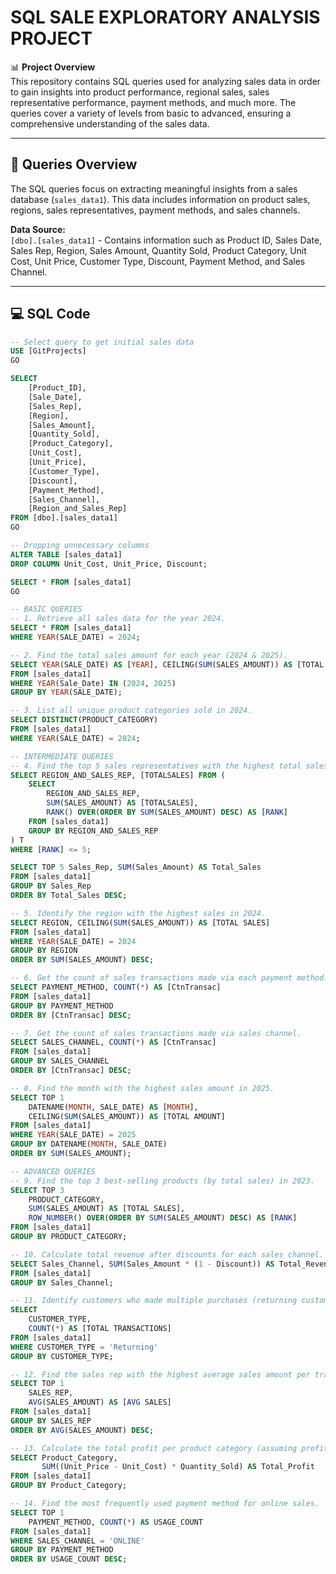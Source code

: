 # SQL SALE EXPLORATORY ANALYSIS PROJECT

📊 **Project Overview**  
This repository contains SQL queries used for analyzing sales data in order to gain insights into product performance, regional sales, sales representative performance, payment methods, and much more. The queries cover a variety of levels from basic to advanced, ensuring a comprehensive understanding of the sales data.

---

## 📁 Queries Overview

The SQL queries focus on extracting meaningful insights from a sales database (`sales_data1`). This data includes information on product sales, regions, sales representatives, payment methods, and sales channels.

**Data Source:**  
`[dbo].[sales_data1]` - Contains information such as Product ID, Sales Date, Sales Rep, Region, Sales Amount, Quantity Sold, Product Category, Unit Cost, Unit Price, Customer Type, Discount, Payment Method, and Sales Channel.

---

## 💻 SQL Code

```sql
-- Select query to get initial sales data
USE [GitProjects]
GO

SELECT 
    [Product_ID],
    [Sale_Date],
    [Sales_Rep],
    [Region],
    [Sales_Amount],
    [Quantity_Sold],
    [Product_Category],
    [Unit_Cost],
    [Unit_Price],
    [Customer_Type],
    [Discount],
    [Payment_Method],
    [Sales_Channel],
    [Region_and_Sales_Rep]
FROM [dbo].[sales_data1]
GO

-- Dropping unnecessary columns
ALTER TABLE [sales_data1]
DROP COLUMN Unit_Cost, Unit_Price, Discount;

SELECT * FROM [sales_data1]
GO

-- BASIC QUERIES
-- 1. Retrieve all sales data for the year 2024.
SELECT * FROM [sales_data1]
WHERE YEAR(SALE_DATE) = 2024;

-- 2. Find the total sales amount for each year (2024 & 2025).
SELECT YEAR(SALE_DATE) AS [YEAR], CEILING(SUM(SALES_AMOUNT)) AS [TOTAL SUM] 
FROM [sales_data1] 
WHERE YEAR(Sale_Date) IN (2024, 2025)
GROUP BY YEAR(SALE_DATE);

-- 3. List all unique product categories sold in 2024.
SELECT DISTINCT(PRODUCT_CATEGORY) 
FROM [sales_data1]
WHERE YEAR(SALE_DATE) = 2024;

-- INTERMEDIATE QUERIES
-- 4. Find the top 5 sales representatives with the highest total sales amount.
SELECT REGION_AND_SALES_REP, [TOTALSALES] FROM (
    SELECT
        REGION_AND_SALES_REP,
        SUM(SALES_AMOUNT) AS [TOTALSALES],
        RANK() OVER(ORDER BY SUM(SALES_AMOUNT) DESC) AS [RANK]
    FROM [sales_data1]
    GROUP BY REGION_AND_SALES_REP
) T
WHERE [RANK] <= 5;

SELECT TOP 5 Sales_Rep, SUM(Sales_Amount) AS Total_Sales 
FROM [sales_data1] 
GROUP BY Sales_Rep 
ORDER BY Total_Sales DESC;

-- 5. Identify the region with the highest sales in 2024.
SELECT REGION, CEILING(SUM(SALES_AMOUNT)) AS [TOTAL SALES] 
FROM [sales_data1]
WHERE YEAR(SALE_DATE) = 2024
GROUP BY REGION
ORDER BY SUM(SALES_AMOUNT) DESC;

-- 6. Get the count of sales transactions made via each payment method.
SELECT PAYMENT_METHOD, COUNT(*) AS [CtnTransac] 
FROM [sales_data1]
GROUP BY PAYMENT_METHOD
ORDER BY [CtnTransac] DESC;

-- 7. Get the count of sales transactions made via sales channel.
SELECT SALES_CHANNEL, COUNT(*) AS [CtnTransac] 
FROM [sales_data1]
GROUP BY SALES_CHANNEL
ORDER BY [CtnTransac] DESC;

-- 8. Find the month with the highest sales amount in 2025.
SELECT TOP 1 
    DATENAME(MONTH, SALE_DATE) AS [MONTH], 
    CEILING(SUM(SALES_AMOUNT)) AS [TOTAL AMOUNT] 
FROM [sales_data1]
WHERE YEAR(SALE_DATE) = 2025
GROUP BY DATENAME(MONTH, SALE_DATE)
ORDER BY SUM(SALES_AMOUNT);

-- ADVANCED QUERIES
-- 9. Find the top 3 best-selling products (by total sales) in 2023.
SELECT TOP 3
    PRODUCT_CATEGORY,
    SUM(SALES_AMOUNT) AS [TOTAL SALES],
    ROW_NUMBER() OVER(ORDER BY SUM(SALES_AMOUNT) DESC) AS [RANK]
FROM [sales_data1]
GROUP BY PRODUCT_CATEGORY;

-- 10. Calculate total revenue after discounts for each sales channel.
SELECT Sales_Channel, SUM(Sales_Amount * (1 - Discount)) AS Total_Revenue 
FROM [sales_data1] 
GROUP BY Sales_Channel;

-- 11. Identify customers who made multiple purchases (returning customers).
SELECT 
    CUSTOMER_TYPE, 
    COUNT(*) AS [TOTAL TRANSACTIONS]
FROM [sales_data1]
WHERE CUSTOMER_TYPE = 'Returning'
GROUP BY CUSTOMER_TYPE;

-- 12. Find the sales rep with the highest average sales amount per transaction.
SELECT TOP 1
    SALES_REP,
    AVG(SALES_AMOUNT) AS [AVG SALES]
FROM [sales_data1]
GROUP BY SALES_REP
ORDER BY AVG(SALES_AMOUNT) DESC;

-- 13. Calculate the total profit per product category (assuming profit = unit price - unit cost).
SELECT Product_Category, 
       SUM((Unit_Price - Unit_Cost) * Quantity_Sold) AS Total_Profit 
FROM [sales_data1] 
GROUP BY Product_Category;

-- 14. Find the most frequently used payment method for online sales.
SELECT TOP 1
    PAYMENT_METHOD, COUNT(*) AS USAGE_COUNT 
FROM [sales_data1] 
WHERE SALES_CHANNEL = 'ONLINE' 
GROUP BY PAYMENT_METHOD 
ORDER BY USAGE_COUNT DESC;
